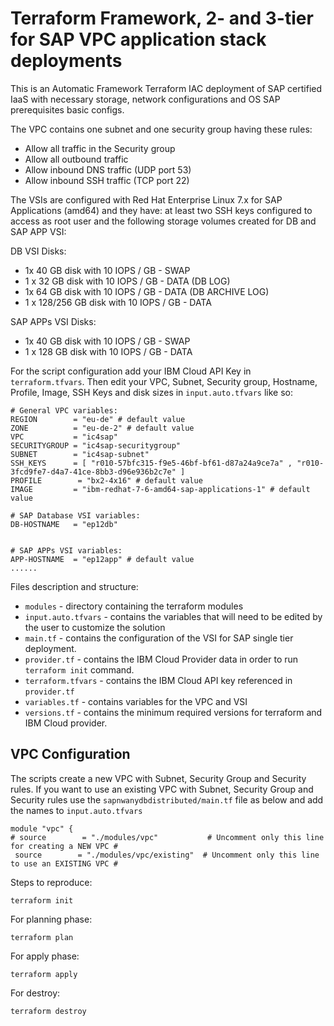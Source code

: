 # Terraform Framework,  2- and 3-tier for SAP VPC application stack deployments

This is an Automatic Framework Terraform IAC deployment of SAP certified IaaS with necessary storage, network configurations and OS SAP prerequisites basic configs.

The VPC contains one subnet and one security group having these rules:
- Allow all traffic in the Security group
- Allow all outbound traffic
- Allow inbound DNS traffic (UDP port 53)
- Allow inbound SSH traffic (TCP port 22)

The VSIs are configured with Red Hat Enterprise Linux 7.x for SAP Applications (amd64) and they have: at least two SSH keys configured to access as root user and the following storage volumes created for DB and SAP APP VSI:

DB VSI Disks:
- 1x 40 GB disk with 10 IOPS / GB - SWAP
- 1 x 32 GB disk with 10 IOPS / GB - DATA (DB LOG)
- 1x 64 GB disk with 10 IOPS / GB - DATA (DB ARCHIVE LOG)
- 1 x 128/256 GB disk with 10 IOPS / GB - DATA

SAP APPs VSI Disks:
- 1x 40 GB disk with 10 IOPS / GB - SWAP
- 1 x 128 GB disk with 10 IOPS / GB - DATA


For the script configuration add your IBM Cloud API Key in `terraform.tfvars`.
Then edit your VPC, Subnet, Security group, Hostname, Profile, Image, SSH Keys and disk sizes in `input.auto.tfvars` like so:

```shell
# General VPC variables:
REGION        = "eu-de" # default value
ZONE          = "eu-de-2" # default value
VPC           = "ic4sap"
SECURITYGROUP = "ic4sap-securitygroup"
SUBNET        = "ic4sap-subnet"
SSH_KEYS      = [ "r010-57bfc315-f9e5-46bf-bf61-d87a24a9ce7a" , "r010-3fcd9fe7-d4a7-41ce-8bb3-d96e936b2c7e" ]
PROFILE        = "bx2-4x16" # default value
IMAGE         = "ibm-redhat-7-6-amd64-sap-applications-1" # default value

# SAP Database VSI variables:
DB-HOSTNAME   = "ep12db"


# SAP APPs VSI variables:
APP-HOSTNAME  = "ep12app" # default value
......
```

Files description and structure:
 - `modules` - directory containing the terraform modules
 - `input.auto.tfvars` - contains the variables that will need to be edited by the user to customize the solution
 - `main.tf` - contains the configuration of the VSI for SAP single tier deployment.
 - `provider.tf` - contains the IBM Cloud Provider data in order to run `terraform init` command.
 - `terraform.tfvars` - contains the IBM Cloud API key referenced in `provider.tf`
 - `variables.tf` - contains variables for the VPC and VSI
 - `versions.tf` - contains the minimum required versions for terraform and IBM Cloud provider.


 ## VPC Configuration

 The scripts create a new VPC with Subnet, Security Group and Security rules.
 If you want to use an existing VPC with Subnet, Security Group and Security rules use the `sapnwanydbdistributed/main.tf` file as below and add the names to `input.auto.tfvars`

 ```shell
module "vpc" {
# source		= "./modules/vpc"   		# Uncomment only this line for creating a NEW VPC #
  source		= "./modules/vpc/existing"	# Uncomment only this line to use an EXISTING VPC #

 ```


Steps to reproduce:

```shell
terraform init
```

For planning phase:

```shell
terraform plan
```

For apply phase:

```shell
terraform apply
```

For destroy:

```shell
terraform destroy
```
